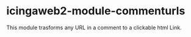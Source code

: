 # icingaweb2-module-commenturls

This module trasforms any URL in a comment to a clickable html Link.
